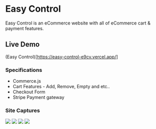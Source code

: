 # Easy Control
Easy Control is an eCommerce website with all of eCommerce cart & payment features.

## Live Demo
(Easy Control)[https://easy-control-e9cv.vercel.app/]


### Specifications 

- Commerce.js
- Cart Features - Add, Remove, Empty and etc..
- Checkout Form
- Stripe Payment gateway

### Site Captures

<img src="https://user-images.githubusercontent.com/92605303/192173655-bb8fa327-d643-449e-8111-551560077a17.png" />
<img src="https://user-images.githubusercontent.com/92605303/192173827-db4e45c7-d677-4f97-94ad-4db1a78533f4.png" />
<img src="https://user-images.githubusercontent.com/92605303/192174571-40b0f0dd-f674-4b5b-b0ff-526540e70d25.png" />
<img src="(https://user-images.githubusercontent.com/92605303/192174603-8c93919e-8453-4c3b-bb9e-08c5d947a361.png" />
